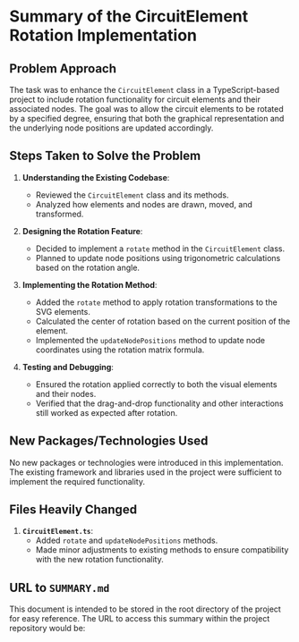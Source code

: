 # Summary of the CircuitElement Rotation Implementation

## Problem Approach

The task was to enhance the `CircuitElement` class in a TypeScript-based project to include rotation functionality for circuit elements and their associated nodes. The goal was to allow the circuit elements to be rotated by a specified degree, ensuring that both the graphical representation and the underlying node positions are updated accordingly.

## Steps Taken to Solve the Problem

1. **Understanding the Existing Codebase**:
    - Reviewed the `CircuitElement` class and its methods.
    - Analyzed how elements and nodes are drawn, moved, and transformed.

2. **Designing the Rotation Feature**:
    - Decided to implement a `rotate` method in the `CircuitElement` class.
    - Planned to update node positions using trigonometric calculations based on the rotation angle.

3. **Implementing the Rotation Method**:
    - Added the `rotate` method to apply rotation transformations to the SVG elements.
    - Calculated the center of rotation based on the current position of the element.
    - Implemented the `updateNodePositions` method to update node coordinates using the rotation matrix formula.

4. **Testing and Debugging**:
    - Ensured the rotation applied correctly to both the visual elements and their nodes.
    - Verified that the drag-and-drop functionality and other interactions still worked as expected after rotation.

## New Packages/Technologies Used

No new packages or technologies were introduced in this implementation. The existing framework and libraries used in the project were sufficient to implement the required functionality.

## Files Heavily Changed

1. **`CircuitElement.ts`**:
    - Added `rotate` and `updateNodePositions` methods.
    - Made minor adjustments to existing methods to ensure compatibility with the new rotation functionality.

## URL to `SUMMARY.md`

This document is intended to be stored in the root directory of the project for easy reference. The URL to access this summary within the project repository would be:

